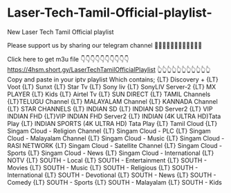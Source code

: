 # Laser-Tech-Tamil-Official-playlist-
New Laser Tech Tamil Official playlist

Please support us by sharing our telegram channel 🙏🙏🙏🙏🙏🙏🙏🙏🙏🙏🙏🙏

Click here to get m3u file
👇👇👇👇👇👇👇👇👇👇
https://4hsm.short.gy/LaserTechTamilOfficialPlaylist
👆👆👆👆👆👆👆👆👆👆👆
Copy and paste in your iptv playlist
Which contains;
{LT} Discovery +
{LT} Voot
{LT} Sunxt
{LT} Star Tv
{LT} Sony liv
{LT} SonyLIV Server-2
{LT} MX PLAYER
{LT} Kids
{LT} Airtel Tv
{LT} SUN DIRECT
{LT} TAMIL Channels
{LT}TELUGU Channel
{LT} MALAYALAM Channel
{LT} KANNADA Channel
{LT} STAR CHANNELS
{LT} INDIAN SD
{LT} INDIAN SD Server2
{LT} VIP INDIAN FHD
{LT}VIP INDIAN FHD Server2
{LT} INDIAN (4K ULTRA HD)Tata Play
{LT} INDIAN SPORTS (4K ULTRA HD) Tata Play
{LT} Tamil Cloud
{LT} Singam Cloud - Religion Channel
{LT} Singam Cloud - PLC
{LT} Singam Cloud - Malayalam Channel
{LT} Singam Cloud - Music
{LT} Singam Cloud - RASI NETWORK
{LT} Singam Cloud - Satellite Channel
{LT} Singam Cloud - Sports
{LT} Singam Cloud - News
{LT} Singam Cloud - International
{LT} NOTV
{LT} SOUTH - Local
{LT} SOUTH - Entertainment
{LT} SOUTH - Movies
{LT} SOUTH - Music
{LT} SOUTH - Religious
{LT} SOUTH - International
{LT} SOUTH - Devotional
{LT} SOUTH - News
{LT} SOUTH - Comedy
{LT} SOUTH - Sports
{LT} SOUTH - Malayalam
{LT} SOUTH - Kids
